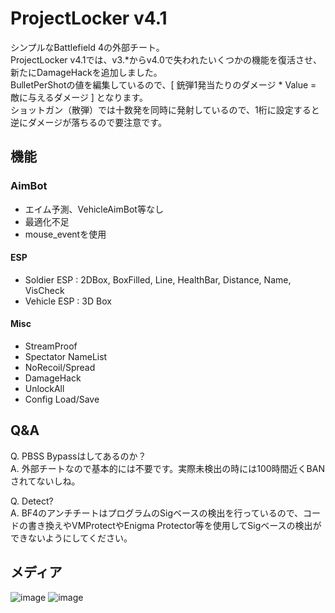 # ProjectLocker v4.1
シンプルなBattlefield 4の外部チート。  
ProjectLocker v4.1では、v3.*からv4.0で失われたいくつかの機能を復活させ、新たにDamageHackを追加しました。  
BulletPerShotの値を編集しているので、[ 銃弾1発当たりのダメージ * Value = 敵に与えるダメージ ] となります。  
ショットガン（散弾）では十数発を同時に発射しているので、1桁に設定すると逆にダメージが落ちるので要注意です。

## 機能
### AimBot
* エイム予測、VehicleAimBot等なし
* 最適化不足
* mouse_eventを使用
#### ESP
* Soldier ESP : 2DBox, BoxFilled, Line, HealthBar, Distance, Name, VisCheck
* Vehicle ESP : 3D Box
#### Misc
* StreamProof
* Spectator NameList
* NoRecoil/Spread
* DamageHack
* UnlockAll
* Config Load/Save

## Q&A
Q. PBSS Bypassはしてあるのか？  
A. 外部チートなので基本的には不要です。実際未検出の時には100時間近くBANされてないしね。

Q. Detect?  
A. BF4のアンチチートはプログラムのSigベースの検出を行っているので、コードの書き換えやVMProtectやEnigma Protector等を使用してSigベースの検出ができないようにしてください。  

## メディア
![image](https://github.com/TheKawaiiNeko/BF4-External/assets/159750768/1ae0bf8b-decd-493a-afc6-704e0cf6a2ef)
![image](https://github.com/TheKawaiiNeko/BF4-External/assets/159750768/9f3e069e-572f-4695-8e1b-8409fae52f05)
